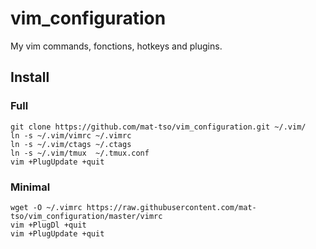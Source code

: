 vim_configuration
==================

My vim commands, fonctions, hotkeys and plugins.

Install
-------

### Full

    git clone https://github.com/mat-tso/vim_configuration.git ~/.vim/
    ln -s ~/.vim/vimrc ~/.vimrc
    ln -s ~/.vim/ctags ~/.ctags
    ln -s ~/.vim/tmux  ~/.tmux.conf
    vim +PlugUpdate +quit

### Minimal

    wget -O ~/.vimrc https://raw.githubusercontent.com/mat-tso/vim_configuration/master/vimrc
    vim +PlugDl +quit
    vim +PlugUpdate +quit
